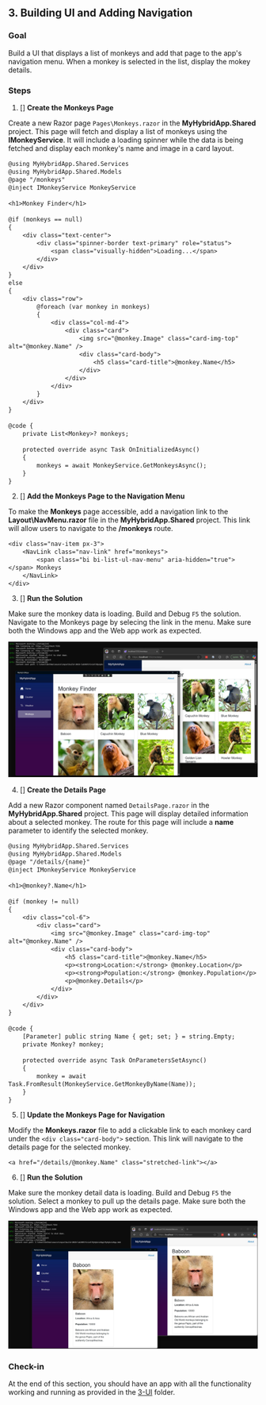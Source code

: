 ## 3. Building UI and Adding Navigation

### Goal
Build a UI that displays a list of monkeys and add that page to the app's navigation menu. When a monkey is selected in the list, display the mokey details. 

### Steps
1. [] **Create the Monkeys Page**

Create a new Razor page `Pages\Monkeys.razor` in the **MyHybridApp.Shared** project. This page will fetch and display a list of monkeys using the **IMonkeyService**. It will include a loading spinner while the data is being fetched and display each monkey's name and image in a card layout.

```razor
@using MyHybridApp.Shared.Services
@using MyHybridApp.Shared.Models
@page "/monkeys"
@inject IMonkeyService MonkeyService

<h1>Monkey Finder</h1>

@if (monkeys == null)
{
    <div class="text-center">
        <div class="spinner-border text-primary" role="status">
            <span class="visually-hidden">Loading...</span>
        </div>
    </div>
}
else
{
    <div class="row">
        @foreach (var monkey in monkeys)
        {
            <div class="col-md-4">
                <div class="card">
                    <img src="@monkey.Image" class="card-img-top" alt="@monkey.Name" />
                    <div class="card-body">
                        <h5 class="card-title">@monkey.Name</h5>
                    </div>
                </div>
            </div>
        }
    </div>
}

@code {
    private List<Monkey>? monkeys;

    protected override async Task OnInitializedAsync()
    {
        monkeys = await MonkeyService.GetMonkeysAsync();
    }
}
```

2. [] **Add the Monkeys Page to the Navigation Menu**

To make the **Monkeys** page accessible, add a navigation link to the **Layout\NavMenu.razor** file in the **MyHybridApp.Shared** project. This link will allow users to navigate to the **/monkeys** route.

```razor
<div class="nav-item px-3">
    <NavLink class="nav-link" href="monkeys">
        <span class="bi bi-list-ul-nav-menu" aria-hidden="true"></span> Monkeys
    </NavLink>
</div>
```

3. [] **Run the Solution**

Make sure the monkey data is loading. Build and Debug `F5` the solution. Navigate to the Monkeys page by selecing the link in the menu. Make sure both the Windows app and the Web app work as expected. 

![](/images/MonkeyPage.jpg)

4. [] **Create the Details Page**

Add a new Razor component named `DetailsPage.razor` in the **MyHybridApp.Shared** project. This page will display detailed information about a selected monkey. The route for this page will include a **name** parameter to identify the selected monkey.

```razor
@using MyHybridApp.Shared.Services
@using MyHybridApp.Shared.Models
@page "/details/{name}"
@inject IMonkeyService MonkeyService

<h1>@monkey?.Name</h1>

@if (monkey != null)
{
    <div class="col-6">
        <div class="card">
            <img src="@monkey.Image" class="card-img-top" alt="@monkey.Name" />
            <div class="card-body">
                <h5 class="card-title">@monkey.Name</h5>
                <p><strong>Location:</strong> @monkey.Location</p>
                <p><strong>Population:</strong> @monkey.Population</p>
                <p>@monkey.Details</p>
            </div>
        </div>
    </div>
}

@code {
    [Parameter] public string Name { get; set; } = string.Empty;
    private Monkey? monkey;

    protected override async Task OnParametersSetAsync()
    {
        monkey = await Task.FromResult(MonkeyService.GetMonkeyByName(Name));
    }
}
```

5. [] **Update the Monkeys Page for Navigation**

Modify the **Monkeys.razor** file to add a clickable link to each monkey card under the `<div class="card-body">` section. This link will navigate to the details page for the selected monkey.

```razor
<a href="/details/@monkey.Name" class="stretched-link"></a>
```

6. [] **Run the Solution**

Make sure the monkey detail data is loading. Build and Debug `F5` the solution. Select a monkey to pull up the details page. Make sure both the Windows app and the Web app work as expected. 

![](/images/MonkeyDetails.jpg)

### Check-in

At the end of this section, you should have an app with all the functionality working and running as provided in the [3-UI](../3-UI/) folder.
